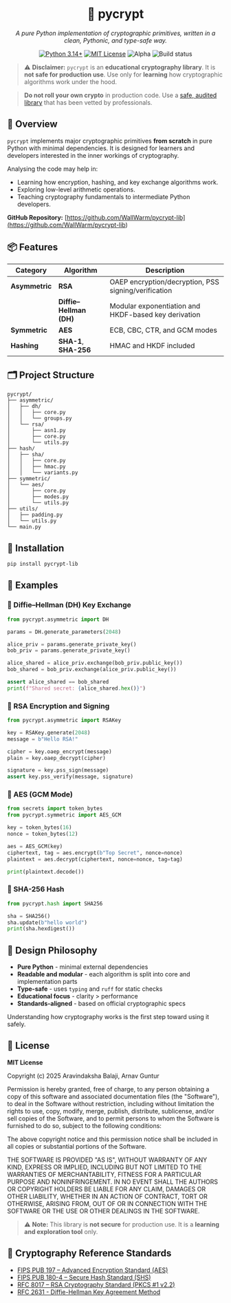 <h1 align="center">🔐 pycrypt</h1>

<p align="center">
  <em>A pure Python implementation of cryptographic primitives, written in a clean, Pythonic, and type-safe way.</em>
</p>

<p align="center">
  <a href="https://www.python.org/downloads/"><img src="https://img.shields.io/badge/python-3.14%2B-blue?style=flat-square&logo=python" alt="Python 3.14+" /></a>
  <a href="https://opensource.org/licenses/MIT"><img src="https://img.shields.io/badge/License-MIT-green.svg?style=flat-square" alt="MIT License" /></a>
  <img src="https://img.shields.io/badge/status-beta-orange?style=flat-square" alt="Alpha" />
  <img src="https://img.shields.io/github/actions/workflow/status/WallWarm/pycrypt-lib/.github/workflows/python-package.yml?label=tests&style=flat-square" alt="Build status" />
</p>

> ⚠️ **Disclaimer:**
> `pycrypt` is an **educational cryptography library**.
> It is **not safe for production use**.
> Use only for **learning** how cryptographic algorithms work under the hood.

> **Do not roll your own crypto** in production code. Use a [safe, audited library](https://pypi.org/project/cryptography/) that has been vetted by professionals.

## 📜 Overview

`pycrypt` implements major cryptographic primitives **from scratch** in pure Python
with minimal dependencies. It is designed for learners and developers interested
in the inner workings of cryptography.

Analysing the code may help in:

- Learning how encryption, hashing, and key exchange algorithms work.
- Exploring low-level arithmetic operations.
- Teaching cryptography fundamentals to intermediate Python developers.

**GitHub Repository:** [https://github.com/WallWarm/pycrypt-lib](<https://github.com/WallWarm/pycrypt-lib>)

## 📦 Features

| Category       | Algorithm               | Description                                          |
| -------------- | ----------------------- | ---------------------------------------------------- |
| **Asymmetric** | **RSA**                 | OAEP encryption/decryption, PSS signing/verification |
|                | **Diffie–Hellman (DH)** | Modular exponentiation and HKDF-based key derivation |
| **Symmetric**  | **AES**                 | ECB, CBC, CTR, and GCM modes                         |
| **Hashing**    | **SHA-1**, **SHA-256**  | HMAC and HKDF included                               |

## 🗂️ Project Structure

```
pycrypt/
├── asymmetric/
│   ├── dh/
│   │   ├── core.py
│   │   └── groups.py
│   └── rsa/
│       ├── asn1.py
│       ├── core.py
│       └── utils.py
├── hash/
│   ├── sha/
│   │   ├── core.py
│   │   ├── hmac.py
│   │   └── variants.py
├── symmetric/
│   └── aes/
│       ├── core.py
│       ├── modes.py
│       └── utils.py
├── utils/
│   ├── padding.py
│   └── utils.py
└── main.py
```

## 🚀 Installation

```bash
pip install pycrypt-lib
```

## 🧩 Examples

### 🔸 Diffie–Hellman (DH) Key Exchange

```python
from pycrypt.asymmetric import DH

params = DH.generate_parameters(2048)

alice_priv = params.generate_private_key()
bob_priv = params.generate_private_key()

alice_shared = alice_priv.exchange(bob_priv.public_key())
bob_shared = bob_priv.exchange(alice_priv.public_key())

assert alice_shared == bob_shared
print(f"Shared secret: {alice_shared.hex()}")
```

### 🔸 RSA Encryption and Signing

```python
from pycrypt.asymmetric import RSAKey

key = RSAKey.generate(2048)
message = b"Hello RSA!"

cipher = key.oaep_encrypt(message)
plain = key.oaep_decrypt(cipher)

signature = key.pss_sign(message)
assert key.pss_verify(message, signature)
```

### 🔸 AES (GCM Mode)

```python
from secrets import token_bytes
from pycrypt.symmetric import AES_GCM

key = token_bytes(16)
nonce = token_bytes(12)

aes = AES_GCM(key)
ciphertext, tag = aes.encrypt(b"Top Secret", nonce=nonce)
plaintext = aes.decrypt(ciphertext, nonce=nonce, tag=tag)

print(plaintext.decode())
```

### 🔸 SHA-256 Hash

```python
from pycrypt.hash import SHA256

sha = SHA256()
sha.update(b"hello world")
print(sha.hexdigest())
```

## 🧠 Design Philosophy

- **Pure Python** - minimal external dependencies
- **Readable and modular** - each algorithm is split into core and implementation parts
- **Type-safe** - uses `typing` and `ruff` for static checks
- **Educational focus** - clarity > performance
- **Standards-aligned** - based on official cryptographic specs

Understanding how cryptography works is the first step toward using it safely.

## 🪪 License

**MIT License**

Copyright (c) 2025 Aravindaksha Balaji, Arnav Guntur

Permission is hereby granted, free of charge, to any person obtaining a copy
of this software and associated documentation files (the "Software"), to deal
in the Software without restriction, including without limitation the rights
to use, copy, modify, merge, publish, distribute, sublicense, and/or sell
copies of the Software, and to permit persons to whom the Software is
furnished to do so, subject to the following conditions:

The above copyright notice and this permission notice shall be included in all
copies or substantial portions of the Software.

THE SOFTWARE IS PROVIDED "AS IS", WITHOUT WARRANTY OF ANY KIND, EXPRESS OR
IMPLIED, INCLUDING BUT NOT LIMITED TO THE WARRANTIES OF MERCHANTABILITY,
FITNESS FOR A PARTICULAR PURPOSE AND NONINFRINGEMENT. IN NO EVENT SHALL THE
AUTHORS OR COPYRIGHT HOLDERS BE LIABLE FOR ANY CLAIM, DAMAGES OR OTHER
LIABILITY, WHETHER IN AN ACTION OF CONTRACT, TORT OR OTHERWISE, ARISING FROM,
OUT OF OR IN CONNECTION WITH THE SOFTWARE OR THE USE OR OTHER DEALINGS IN THE
SOFTWARE.

> ⚠️ **Note:**
> This library is **not secure** for production use.
> It is a **learning and exploration tool** only.

## 🌟 Cryptography Reference Standards

- [FIPS PUB 197 – Advanced Encryption Standard (AES)](https://nvlpubs.nist.gov/nistpubs/FIPS/NIST.FIPS.197-upd1.pdf)
- [FIPS PUB 180-4 – Secure Hash Standard (SHS)](https://nvlpubs.nist.gov/nistpubs/FIPS/NIST.FIPS.180-4.pdf)
- [RFC 8017 – RSA Cryptography Standard (PKCS #1 v2.2)](https://www.rfc-editor.org/rfc/rfc8017)
- [RFC 2631 - Diffie-Hellman Key Agreement Method](https://www.rfc-editor.org/rfc/rfc2631)

